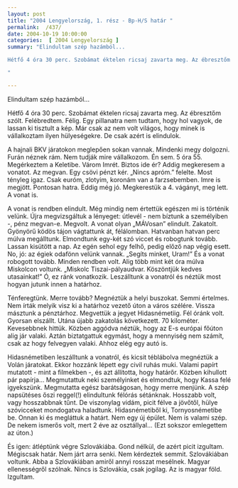 ```yaml
---
layout: post
title: "2004 Lengyelország, 1. rész - Bp-H/S határ "
permalink:  /437/ 
date: 2004-10-19 10:00:00
categories:  [ 2004 Lengyelország ] 
summary: "Elindultam szép hazámból...

Hétfő 4 óra 30 perc. Szobámat éktelen ricsaj zavarta meg. Az ébresztőm szólt. Felébredtem. Félig. Egy pillanatra nem tudtam, hogy hol vagyok, de lassan ki tisztult a kép. Már csak az nem volt világos, hogy minek is vállalkoztam ilyen hülyeségekre. De csak azért is elindulok.

"

---
```

Elindultam szép hazámból...

Hétfő 4 óra 30 perc. Szobámat éktelen ricsaj zavarta meg. Az ébresztőm szólt. Felébredtem. Félig. Egy pillanatra nem tudtam, hogy hol vagyok, de lassan ki tisztult a kép. Már csak az nem volt világos, hogy minek is vállalkoztam ilyen hülyeségekre. De csak azért is elindulok.

A hajnali BKV járatokon meglepően sokan vannak. Mindenki megy dolgozni. Furán néznek rám. Nem tudják mire vállalkozom. Én sem. 5 óra 55. Megérkeztem a Keletibe. Várom Imrét. Biztos ide ér? Addig megkeresem a vonatot. Az megvan. Egy csövi pénzt kér. „Nincs apróm.” felelte. Most tényleg igaz. Csak euróm, zlotyim, koronám van a farzsebemben. Imre is megjött. Pontosan hatra. Eddig még jó. Megkerestük a 4. vágányt, meg lett. A vonat is.

A vonat is rendben elindult. Még mindig nem értettük egészen mi is történik velünk. Újra megvizsgáltuk a lényeget: útlevél - nem bíztunk a személyiben -, pénz megvan-e. Megvolt. A vonat olyan „MÁVosan” elindult. Zakatolt. Gyönyörű ködös tájon vágtattunk át, félálomban. Hatvanban hatvan perc múlva megálltunk. Elmondtunk egy-két szó viccet és robogtunk tovább. Lassan kisütött a nap. Az egén sehol egy felhő, pedig előző nap végig esett. No, jó: az égiek odafönn velünk vannak. „Segíts minket, Uram!” És a vonat robogott tovább. Minden rendben volt. Alig több mint két óra múlva Miskolcon voltunk. „Miskolc Tiszai-pályaudvar. Köszöntjük kedves utasainkat!” Ó, ez ránk vonatkozik. Leszálltunk a vonatról és néztük most hogyan jutunk innen a határhoz.

Ténferegtünk. Merre tovább? Megnéztük a helyi buszokat. Semmi értelmes. Nem írták melyik visz ki a határhoz vezető úton a város szélére. Vissza másztunk a pénztárhoz. Megvettük a jegyet Hidasnémetiig. Fél óránk volt. Gyorsan elszállt. Utána újabb zakatolás következett. 70 kilométer. Kevesebbnek hittük. Közben aggódva néztük, hogy az E-s európai főúton alig jár valaki. Aztán biztatgattuk egymást, hogy a mennyiség nem számít, csak az hogy felvegyen valaki. Ahhoz elég egy autó is.

Hidasnémetiben leszálltunk a vonatról, és kicsit téblábolva megnéztük a Volán járatokat. Ekkor hozzánk lépett egy civil ruhás muki. Valami papírt mutatott - mint a filmekben -, és azt állította, hogy határőr. Közben kihullott pár papírja... Megmutattuk neki személyinket és elmondtuk, hogy Kassa felé igyekszünk. Megmutatta egész barátságosan, hogy merre menjünk. A szép napsütéses őszi reggel(!) elindultunk félórás sétánknak. Hosszabb volt, vagy hosszabbnak tűnt. De viszonylag vidám, picit félve a jövőtől, hülye szóvicceket mondogatva haladtunk. Hidasnémetiből ki, Tornyosnémetibe be. Onnan ki és megláttuk a határt. Nem egy új épület. Nem is valami szép. De nekem ismerős volt, mert 2 éve az osztállyal... (Ezt sokszor emlegettem az úton.)

És igen: átléptünk végre Szlovákiába. Gond nélkül, de azért picit izgultam. Mégiscsak határ. Nem járt arra senki. Nem kérdeztek semmit. Szlovákiában voltunk. Abba a Szlovákiában amiről annyi rosszat mesélnek. Magyar ellenességről szólnak. Nincs is Szlovákia, csak jogilag. Az is magyar föld. Izgultam.